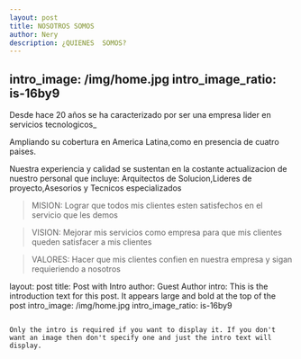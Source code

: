 ```yaml
--- 
layout: post
title: NOSOTROS SOMOS
author: Nery
description: ¿QUIENES  SOMOS?
---
```

intro_image: /img/home.jpg
intro_image_ratio: is-16by9
---
Desde hace 20 años se ha caracterizado por ser una empresa lider en servicios tecnologicos_

Ampliando su cobertura en America Latina,como en presencia de cuatro paises.

Nuestra experiencia y calidad se sustentan en la costante actualizacion de nuestro personal que incluye: Arquitectos de Solucion,Lideres de proyecto,Asesorios y Tecnicos especializados

> MISION: Lograr que todos mis clientes esten satisfechos en el servicio que les demos

> VISION: Mejorar mis servicios como empresa para que mis clientes queden satisfacer a mis clientes

> VALORES: Hacer que mis clientes confien en nuestra empresa y sigan requieriendo a nosotros

layout: post
title: Post with Intro
author: Guest Author
intro: This is the introduction text for this post. It appears large and bold at the top of the post
intro_image: /img/home.jpg
intro_image_ratio: is-16by9
```

Only the intro is required if you want to display it. If you don't want an image then don't specify one and just the intro text will display.
